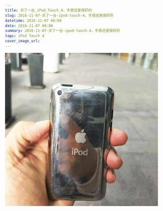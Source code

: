 ```yaml
---
title: 买了一台_iPod_Touch_4，手感还是很好的
slug: 2016-11-07-买了一台-ipod-touch-4，手感还是很好的
datetime: 2016-11-07 00:00
date: 2016-11-07 00:00
summary: 2016-11-07-买了一台-ipod-touch-4，手感还是很好的
tags: iPod Touch 4
cover_image_url: 
---
```

![28274-n69kea1t3yo.png](../assets/2019/09/3476722436.png)